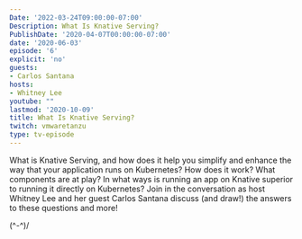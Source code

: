```yaml
---
Date: '2022-03-24T09:00:00-07:00'
Description: What Is Knative Serving?
PublishDate: '2020-04-07T00:00:00-07:00'
date: '2020-06-03'
episode: '6'
explicit: 'no'
guests:
- Carlos Santana
hosts:
- Whitney Lee
youtube: ""
lastmod: '2020-10-09'
title: What Is Knative Serving?
twitch: vmwaretanzu
type: tv-episode
---
```


What is Knative Serving, and how does it help you simplify and enhance the way that your 
application runs on Kubernetes? How does it work? What components are at play? In what ways
is running an app on Knative superior to running it directly on Kubernetes?  Join in the 
conversation as host Whitney Lee and her guest Carlos Santana discuss (and draw!) the answers
to these questions and more!

\(^-^)/
